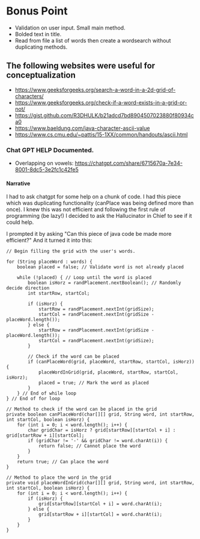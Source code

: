 # Bonus Point
* Validation on user input.  Small main method. 
* Bolded text in title.
* Read from file a list of words then create a wordsearch without duplicating methods.

## The following websites were useful for conceptualization
* https://www.geeksforgeeks.org/search-a-word-in-a-2d-grid-of-characters/
* https://www.geeksforgeeks.org/check-if-a-word-exists-in-a-grid-or-not/
* https://gist.github.com/R3DHULK/b21adcd7bd8904507023880f80934ca0
* https://www.baeldung.com/java-character-ascii-value
* https://www.cs.cmu.edu/~pattis/15-1XX/common/handouts/ascii.html

### Chat GPT HELP Documented.
* Overlapping on vowels: https://chatgpt.com/share/6715670a-7e34-8001-8dc5-3e2fc1c42fe5

#### Narrative
I had to ask chatgpt for some help on a chunk of code.  I had this piece which was duplicating functionality (canPlace was being defined more than once).  I knew this was not efficient and following the first rule of programming (be lazy!) I decided to ask the Hallucinator in Chief to see if it could help.

I prompted it by asking "Can this piece of java code be made more efficient?"
And it turned it into this:

``` 
// Begin filling the grid with the user's words.

for (String placeWord : words) {
    boolean placed = false; // Validate word is not already placed

    while (!placed) { // Loop until the word is placed
        boolean isHorz = randPlacement.nextBoolean(); // Randomly decide direction
        int startRow, startCol;

        if (isHorz) {
            startRow = randPlacement.nextInt(gridSize);
            startCol = randPlacement.nextInt(gridSize - placeWord.length());
        } else {
            startRow = randPlacement.nextInt(gridSize - placeWord.length());
            startCol = randPlacement.nextInt(gridSize);
        }

        // Check if the word can be placed
        if (canPlaceWord(grid, placeWord, startRow, startCol, isHorz)) {
            placeWordInGrid(grid, placeWord, startRow, startCol, isHorz);
            placed = true; // Mark the word as placed
        }
    } // End of while loop
} // End of for loop

// Method to check if the word can be placed in the grid
private boolean canPlaceWord(char[][] grid, String word, int startRow, int startCol, boolean isHorz) {
    for (int i = 0; i < word.length(); i++) {
        char gridChar = isHorz ? grid[startRow][startCol + i] : grid[startRow + i][startCol];
        if (gridChar != '-' && gridChar != word.charAt(i)) {
            return false; // Cannot place the word
        }
    }
    return true; // Can place the word
}

// Method to place the word in the grid
private void placeWordInGrid(char[][] grid, String word, int startRow, int startCol, boolean isHorz) {
    for (int i = 0; i < word.length(); i++) {
        if (isHorz) {
            grid[startRow][startCol + i] = word.charAt(i);
        } else {
            grid[startRow + i][startCol] = word.charAt(i);
        }
    }
}
```